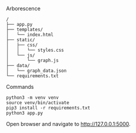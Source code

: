 Arborescence
```shell
/
├── app.py
├── templates/
│   └── index.html
├── static/
│   ├── css/
│   │   └── styles.css
│   └── js/
│       └── graph.js
├── data/
│   └── graph_data.json
└── requirements.txt
```

Commands
```shell
python3 -m venv venv
source venv/bin/activate
pip3 install -r requirements.txt
python3 app.py
```

Open browser and navigate to http://127.0.0.1:5000.

